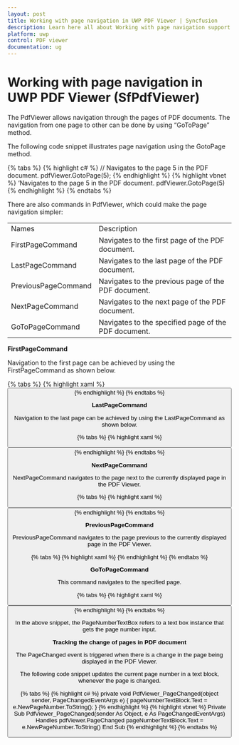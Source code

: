 ```yaml
---
layout: post
title: Working with page navigation in UWP PDF Viewer | Syncfusion
description: Learn here all about Working with page navigation support in Syncfusion UWP PDF Viewer (SfPdfViewer) control and more.
platform: uwp
control: PDF viewer
documentation: ug
---
```


# Working with page navigation in UWP PDF Viewer (SfPdfViewer)

The PdfViewer allows navigation through the pages of PDF documents. The navigation from one page to other can be done by using “GoToPage” method.

The following code snippet illustrates page navigation using the GotoPage method.

{% tabs %}
{% highlight c# %}
// Navigates to the page 5 in the PDF document.
pdfViewer.GotoPage(5);
{% endhighlight %}
{% highlight vbnet %}
‘Navigates to the page 5 in the PDF document.
pdfViewer.GotoPage(5)
{% endhighlight %}
{% endtabs %}

There are also commands in PdfViewer, which could make the page navigation simpler:

<table>
<tr>
<td>
Names
</td>
<td>
Description
</td>
</tr>
<tr>
<td>
FirstPageCommand
</td>
<td>
Navigates to the first page of the PDF document.
</td>
</tr>
<tr>
<td>
LastPageCommand
</td>
<td>
Navigates to the last page of the PDF document.
</td>
</tr>
<tr>
<td>
PreviousPageCommand
</td>
<td>
Navigates to the previous page of the PDF document.
</td>
</tr>
<tr>
<td>
NextPageCommand
</td>
<td>
Navigates to the next page of the PDF document.
</td>
</tr>
<tr>
<td>
GoToPageCommand
</td>
<td>
Navigates to the specified page of the PDF document.
</td>
</tr>
</table>

**FirstPageCommand**

Navigation to the first page can be achieved by using the FirstPageCommand as shown below.

{% tabs %}
{% highlight xaml %}
<Button Command="{Binding FirstPageCommand}" />
{% endhighlight %}
{% endtabs %}

**LastPageCommand**

Navigation to the last page can be achieved by using the LastPageCommand as shown below. 

{% tabs %}
{% highlight xaml %}
<Button Command="{Binding LastPageCommand}" />
{% endhighlight %}
{% endtabs %}

**NextPageCommand**

NextPageCommand navigates to the page next to the currently displayed page in the PDF Viewer. 

{% tabs %}
{% highlight xaml %}
<Button Command="{Binding NextPageCommand}" />
{% endhighlight %}
{% endtabs %}

**PreviousPageCommand**

PreviousPageCommand navigates to the page previous to the currently displayed page in the PDF Viewer. 

{% tabs %}
{% highlight xaml %}
<Butston Command="{Binding PreviousPageCommand}" />
{% endhighlight %}
{% endtabs %}

**GoToPageCommand**

This command navigates to the specified page. 

{% tabs %}
{% highlight xaml %}
<Button Command="{Binding GoToPageCommand}" CommandParameter="{Binding Path=Text, ElementName=PageNumberTextBox}" />
{% endhighlight %}
{% endtabs %}

In the above snippet, the PageNumberTextBox refers to a text box instance that gets the page number input. 

**Tracking the change of pages in PDF document**


The PageChanged event is triggered when there is a change in the page being displayed in the PDF Viewer.

The following code snippet updates the current page number in a text block, whenever the page is changed.

{% tabs %}
{% highlight c# %}
private void PdfViewer_PageChanged(object sender, PageChangedEventArgs e)
{
    pageNumberTextBlock.Text = e.NewPageNumber.ToString();
}
{% endhighlight %}
{% highlight vbnet %}
Private Sub PdfViewer_PageChanged(sender As Object, e As PageChangedEventArgs) Handles pdfViewer.PageChanged
    pageNumberTextBlock.Text = e.NewPageNumber.ToString()
End Sub
{% endhighlight %}
{% endtabs %}
